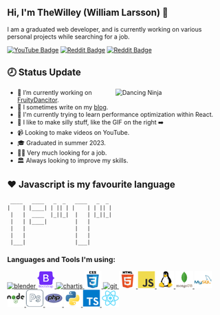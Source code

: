 ## Hi, I'm TheWilley (William Larsson) 👋
I am a graduated web developer, and is currently working on various personal projects while searching for a job. 

[![YouTube Badge](https://img.shields.io/badge/-@TheWilley%20Music-c4302b?style=flat-square&labelColor=c4302b&logo=youtube&logoColor=white&link=https://www.youtube.com/channel/UCH0QD9v3h2fwL0-Bc2hM9iQ)](https://www.youtube.com/channel/UCH0QD9v3h2fwL0-Bc2hM9iQ)
[![Reddit Badge](https://img.shields.io/badge/-@TheWilley-FF4500?style=flat-square&labelColor=FF4500&logo=reddit&logoColor=white&link=https://www.reddit.com/user/thewilley/)](https://www.reddit.com/user/thewilley/)
[![Reddit Badge](https://img.shields.io/badge/-@TheWilley-orange?style=flat-square&labelColor=orange&logo=next.js&logoColor=white&link=https://thewilley.vercel.app/)](https://thewilley.vercel.app/)

## 🕗 Status Update
<div>
  <img align='right' src='https://media3.giphy.com/media/v1.Y2lkPTc5MGI3NjExNTFqanppMDExaG12N283bTNydHdmdHF6YnNxazE1Z2o1dGluc3kybSZlcD12MV9pbnRlcm5hbF9naWZfYnlfaWQmY3Q9Zw/zyJrExmU40Xbsjmq10/giphy.gif' width='50%' height='auto' alt='Dancing Ninja' style="float: right; margin-left: 20px;">
  <ul>
    <li>🔭 I’m currently working on <a href="https://github.com/TheWilley/FruityDancitor">FruityDancitor</a>.</li>
    <li>📝 I sometimes write on my <a href="https://willeyecode.com">blog</a>.</li>
    <li>🚄 I'm currently trying to learn performance optimization within React.</li>
    <li>🤡 I like to make silly stuff, like the GIF on the right ➡️</li>
    <li>📹 Looking to make videos on YouTube.</li>
    <li>🎓 Graduated in summer 2023.</li>
    <li>👨‍💼 Very much looking for a job.</li>
    <li>🏛️ Always looking to improve my skills.</li>
  </ul>
</div>

## ❤️ Javascript is my favourite language
```
 ____   ____   _  _   ____   _  _  
|    | |____| | || | |    | | || | 
 |   |  ____  |_||_|  |   | |_||_| 
 |   | |____|         |   |        
 |   |                |   |        
 |   |                |   |        
 |___|                |___|        
```

<h3 align="left">Languages and Tools I'm using:</h3>
<p align="left"> <a href="https://www.blender.org/" target="_blank" rel="noreferrer"> <img src="https://download.blender.org/branding/community/blender_community_badge_white.svg" alt="blender" width="40" height="40"/> </a> <a href="https://getbootstrap.com" target="_blank" rel="noreferrer"> <img src="https://raw.githubusercontent.com/devicons/devicon/master/icons/bootstrap/bootstrap-plain-wordmark.svg" alt="bootstrap" width="40" height="40"/> </a> <a href="https://www.chartjs.org" target="_blank" rel="noreferrer"> <img src="https://www.chartjs.org/media/logo-title.svg" alt="chartjs" width="40" height="40"/> </a> <a href="https://www.w3schools.com/css/" target="_blank" rel="noreferrer"> <img src="https://raw.githubusercontent.com/devicons/devicon/master/icons/css3/css3-original-wordmark.svg" alt="css3" width="40" height="40"/> </a> <a href="https://git-scm.com/" target="_blank" rel="noreferrer"> <img src="https://www.vectorlogo.zone/logos/git-scm/git-scm-icon.svg" alt="git" width="40" height="40"/> </a> <a href="https://www.w3.org/html/" target="_blank" rel="noreferrer"> <img src="https://raw.githubusercontent.com/devicons/devicon/master/icons/html5/html5-original-wordmark.svg" alt="html5" width="40" height="40"/> </a> <a href="https://developer.mozilla.org/en-US/docs/Web/JavaScript" target="_blank" rel="noreferrer"> <img src="https://raw.githubusercontent.com/devicons/devicon/master/icons/javascript/javascript-original.svg" alt="javascript" width="40" height="40"/> </a> <a href="https://www.linux.org/" target="_blank" rel="noreferrer"> <img src="https://raw.githubusercontent.com/devicons/devicon/master/icons/linux/linux-original.svg" alt="linux" width="40" height="40"/> </a> <a href="https://www.mongodb.com/" target="_blank" rel="noreferrer"> <img src="https://raw.githubusercontent.com/devicons/devicon/master/icons/mongodb/mongodb-original-wordmark.svg" alt="mongodb" width="40" height="40"/> </a> <a href="https://www.mysql.com/" target="_blank" rel="noreferrer"> <img src="https://raw.githubusercontent.com/devicons/devicon/master/icons/mysql/mysql-original-wordmark.svg" alt="mysql" width="40" height="40"/> </a> <a href="https://nodejs.org" target="_blank" rel="noreferrer"> <img src="https://raw.githubusercontent.com/devicons/devicon/master/icons/nodejs/nodejs-original-wordmark.svg" alt="nodejs" width="40" height="40"/> </a> <a href="https://www.photoshop.com/en" target="_blank" rel="noreferrer"> <img src="https://raw.githubusercontent.com/devicons/devicon/master/icons/photoshop/photoshop-line.svg" alt="photoshop" width="40" height="40"/> </a> <a href="https://www.php.net" target="_blank" rel="noreferrer"> <img src="https://raw.githubusercontent.com/devicons/devicon/master/icons/php/php-original.svg" alt="php" width="40" height="40"/> </a> <a href="https://www.python.org" target="_blank" rel="noreferrer"> <img src="https://raw.githubusercontent.com/devicons/devicon/master/icons/python/python-original.svg" alt="python" width="40" height="40"/> </a> <a href="https://www.typescriptlang.org/" target="_blank" rel="noreferrer"> <img src="https://raw.githubusercontent.com/devicons/devicon/master/icons/typescript/typescript-original.svg" alt="typescript" width="40" height="40"/> </a> </a> <a href="https://react.dev/" target="_blank" rel="noreferrer"> <img src="https://raw.githubusercontent.com/devicons/devicon/master/icons/react/react-original.svg" alt="typescript" width="40" height="40"/> </a</p>

